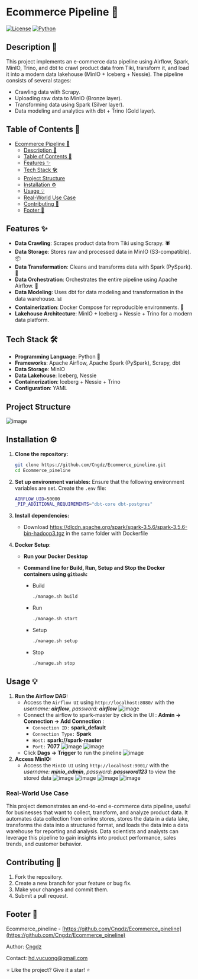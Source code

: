 # Ecommerce Pipeline 🛒
[![License](https://img.shields.io/badge/License-Unlicensed-red.svg)](https://github.com/Cngdz/Ecommerce_pineline) [![Python](https://img.shields.io/badge/Python-3.x-blue.svg)](https://www.python.org/)



## Description 🚀
This project implements an e-commerce data pipeline using Airflow, Spark, MinIO, Trino, and dbt to crawl product data from Tiki, transform it, and load it into a modern data lakehouse (MinIO + Iceberg + Nessie).
The pipeline consists of several stages:
- Crawling data with Scrapy.
- Uploading raw data to MinIO (Bronze layer).
- Transforming data using Spark (Silver layer).
- Data modeling and analytics with dbt + Trino (Gold layer).



## Table of Contents 🧭
- [Ecommerce Pipeline 🛒](#ecommerce-pipeline-)
  - [Description 🚀](#description-)
  - [Table of Contents 🧭](#table-of-contents-)
  - [Features ✨](#features-)
  - [Tech Stack 🛠️](#tech-stack-️)
  - [Project Structure](#project-structure)
  - [Installation ⚙️](#installation-️)
  - [Usage 💡](#usage-)
  - [Real-World Use Case](#real-world-use-case)
  - [Contributing 🙌](#contributing-)
  - [Footer 📜](#footer-)



## Features ✨
- **Data Crawling**: Scrapes product data from Tiki using Scrapy. 🕷️
- **Data Storage**: Stores raw and processed data in MinIO (S3-compatible). 📦
- **Data Transformation**: Cleans and transforms data with Spark (PySpark). 🔄
- **Data Orchestration**: Orchestrates the entire pipeline using Apache Airflow. 💨
- **Data Modeling**: Uses dbt for data modeling and transformation in the data warehouse. 📊
- **Containerization**: Docker Compose for reproducible environments. 🐳
- **Lakehouse Architecture**: MinIO + Iceberg + Nessie + Trino for a modern data platform.



## Tech Stack 🛠️
- **Programming Language**: Python 🐍
- **Frameworks**: Apache Airflow, Apache Spark (PySpark), Scrapy, dbt
- **Data Storage**: MinIO
- **Data Lakehouse**: Iceberg, Nessie
- **Containerization**: Iceberg + Nessie + Trino
- **Configuration**: YAML



## Project Structure 

![image](assets/ecomerce_architecture.png)



## Installation ⚙️
1. **Clone the repository:**
   ```bash
   git clone https://github.com/Cngdz/Ecommerce_pineline.git
   cd Ecommerce_pineline
   ```

2. **Set up environment variables:**
   Ensure that the following environment variables are set. Create the `.env` file:

   ```bash
   AIRFLOW_UID=50000
   _PIP_ADDITIONAL_REQUIREMENTS="dbt-core dbt-postgres"
   ```
3. **Install dependencies:**
   - Download https://dlcdn.apache.org/spark/spark-3.5.6/spark-3.5.6-bin-hadoop3.tgz in the same folder with Dockerfile

4. **Docker Setup**:

   - **Run your Docker Desktop**

   
   - **Command line for Build, Run, Setup and Stop the Docker containers using `gitbash`:**
     - Build
         ```bash
         ./manage.sh build
         ```
     - Run
         ```bash
         ./manage.sh start
         ```
     - Setup
         ```bash
         ./manage.sh setup
         ```
     - Stop
         ```bash
         ./manage.sh stop
         ```



## Usage 💡
1. **Run the Airflow DAG:**
   - Access the `Airflow UI` using `http://localhost:8080/` with the *username: **airflow***, *password: **airflow***
     ![image](assets/Screenshot2025-09-20101817.png)
   - Connect the airflow to spark-master by click in the UI : **Admin -> Connection -> Add Connection** :
     - `Connection ID:` **spark_default**
     - `Connection Type:` **Spark**
     - `Host:` **spark://spark-master**
     - `Port:` **7077**
       ![image](assets/Screenshot2025-09-20102100.png)
       ![image](assets/Screenshot2025-09-20104310.png)
   - Click **Dags -> Trigger** to run the pineline
     ![image](assets/Screenshot2025-09-20102553.png)
2. **Access MinIO:**
   - Access the `MinIO UI` using `http://localhost:9001/` with the *username: **minio_admin***, *password: **password123*** to view the stored data
     ![image](assets/Screenshot2025-09-20102956.png)
     ![image](assets/Screenshot2025-09-20103014.png)
     ![image](assets/Screenshot2025-09-20103212.png)
     ![image](assets/Screenshot2025-09-20103240.png)



### Real-World Use Case
This project demonstrates an end-to-end e-commerce data pipeline, useful for businesses that want to collect, transform, and analyze product data. It automates data collection from online stores, stores the data in a data lake, transforms the data into a structured format, and loads the data into a data warehouse for reporting and analysis. Data scientists and analysts can leverage this pipeline to gain insights into product performance, sales trends, and customer behavior.



## Contributing 🙌
1. Fork the repository.
2. Create a new branch for your feature or bug fix.
3. Make your changes and commit them.
4. Submit a pull request.



## Footer 📜
Ecommerce_pineline - [https://github.com/Cngdz/Ecommerce_pineline](https://github.com/Cngdz/Ecommerce_pineline)

Author: [Cngdz](https://github.com/Cngdz)

Contact: hd.vucuong@gmail.com

⭐ Like the project? Give it a star! ⭐
